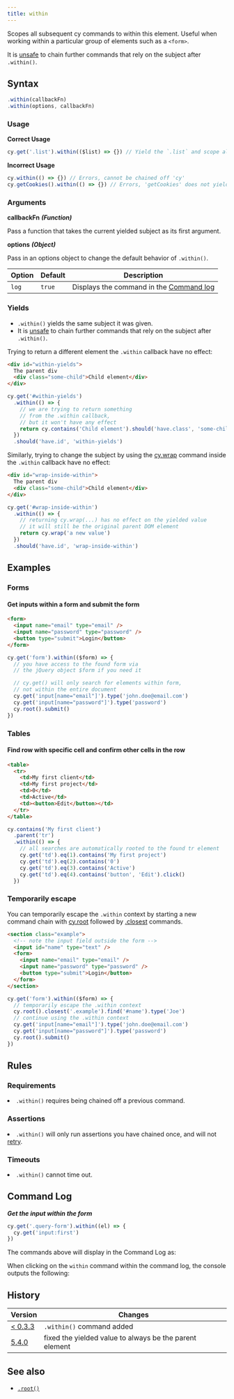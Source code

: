 ```yaml
---
title: within
---
```


Scopes all subsequent cy commands to within this element. Useful when working
within a particular group of elements such as a `<form>`.

It is [unsafe](/guides/retry-ability#Only-Queries-are-retried) to chain further
commands that rely on the subject after `.within()`.

## Syntax

```javascript
.within(callbackFn)
.within(options, callbackFn)
```

### Usage

**<Icon name="check-circle" color="green"></Icon> Correct Usage**

```javascript
cy.get('.list').within(($list) => {}) // Yield the `.list` and scope all commands within it
```

**<Icon name="exclamation-triangle" color="red"></Icon> Incorrect Usage**

```javascript
cy.within(() => {}) // Errors, cannot be chained off 'cy'
cy.getCookies().within(() => {}) // Errors, 'getCookies' does not yield DOM element
```

### Arguments

**<Icon name="angle-right"></Icon> callbackFn** **_(Function)_**

Pass a function that takes the current yielded subject as its first argument.

**<Icon name="angle-right"></Icon> options** **_(Object)_**

Pass in an options object to change the default behavior of `.within()`.

| Option | Default | Description                                                                              |
| ------ | ------- | ---------------------------------------------------------------------------------------- |
| `log`  | `true`  | Displays the command in the [Command log](/guides/core-concepts/cypress-app#Command-Log) |

### Yields [<Icon name="question-circle"/>](/guides/core-concepts/introduction-to-cypress#Subject-Management)

- `.within()` yields the same subject it was given.
- It is [unsafe](/guides/retry-ability#Only-Queries-are-retried) to chain
  further commands that rely on the subject after `.within()`.

Trying to return a different element the `.within` callback have no effect:

```html
<div id="within-yields">
  The parent div
  <div class="some-child">Child element</div>
</div>
```

```js
cy.get('#within-yields')
  .within(() => {
    // we are trying to return something
    // from the .within callback,
    // but it won't have any effect
    return cy.contains('Child element').should('have.class', 'some-child')
  })
  .should('have.id', 'within-yields')
```

Similarly, trying to change the subject by using the
[cy.wrap](/api/commands/wrap) command inside the `.within` callback have no
effect:

```html
<div id="wrap-inside-within">
  The parent div
  <div class="some-child">Child element</div>
</div>
```

```js
cy.get('#wrap-inside-within')
  .within(() => {
    // returning cy.wrap(...) has no effect on the yielded value
    // it will still be the original parent DOM element
    return cy.wrap('a new value')
  })
  .should('have.id', 'wrap-inside-within')
```

## Examples

### Forms

#### Get inputs within a form and submit the form

```html
<form>
  <input name="email" type="email" />
  <input name="password" type="password" />
  <button type="submit">Login</button>
</form>
```

```javascript
cy.get('form').within(($form) => {
  // you have access to the found form via
  // the jQuery object $form if you need it

  // cy.get() will only search for elements within form,
  // not within the entire document
  cy.get('input[name="email"]').type('john.doe@email.com')
  cy.get('input[name="password"]').type('password')
  cy.root().submit()
})
```

### Tables

#### Find row with specific cell and confirm other cells in the row

```html
<table>
  <tr>
    <td>My first client</td>
    <td>My first project</td>
    <td>0</td>
    <td>Active</td>
    <td><button>Edit</button></td>
  </tr>
</table>
```

```javascript
cy.contains('My first client')
  .parent('tr')
  .within(() => {
    // all searches are automatically rooted to the found tr element
    cy.get('td').eq(1).contains('My first project')
    cy.get('td').eq(2).contains('0')
    cy.get('td').eq(3).contains('Active')
    cy.get('td').eq(4).contains('button', 'Edit').click()
  })
```

### Temporarily escape

You can temporarily escape the `.within` context by starting a new command chain
with [cy.root](/api/commands/root) followed by [.closest](/api/commands/closest)
commands.

```html
<section class="example">
  <!-- note the input field outside the form -->
  <input id="name" type="text" />
  <form>
    <input name="email" type="email" />
    <input name="password" type="password" />
    <button type="submit">Login</button>
  </form>
</section>
```

```javascript
cy.get('form').within(($form) => {
  // temporarily escape the .within context
  cy.root().closest('.example').find('#name').type('Joe')
  // continue using the .within context
  cy.get('input[name="email"]').type('john.doe@email.com')
  cy.get('input[name="password"]').type('password')
  cy.root().submit()
})
```

## Rules

### Requirements [<Icon name="question-circle"/>](/guides/core-concepts/introduction-to-cypress#Chains-of-Commands)

<List><li>`.within()` requires being chained off a previous command.</li></List>

### Assertions [<Icon name="question-circle"/>](/guides/core-concepts/introduction-to-cypress#Assertions)

<List><li>`.within()` will only run assertions you have chained once, and will
not [retry](/guides/core-concepts/retry-ability).</li></List>

### Timeouts [<Icon name="question-circle"/>](/guides/core-concepts/introduction-to-cypress#Timeouts)

<List><li>`.within()` cannot time out.</li></List>

## Command Log

**_Get the input within the form_**

```javascript
cy.get('.query-form').within((el) => {
  cy.get('input:first')
})
```

The commands above will display in the Command Log as:

<DocsImage src="/img/api/within/go-within-other-dom-elements.png" alt="Command Log within" ></DocsImage>

When clicking on the `within` command within the command log, the console
outputs the following:

<DocsImage src="/img/api/within/within-shows-its-yield-in-console-log.png" alt="Console Log within" ></DocsImage>

## History

| Version                                       | Changes                                                 |
| --------------------------------------------- | ------------------------------------------------------- |
| [< 0.3.3](/guides/references/changelog#0-3-3) | `.within()` command added                               |
| [5.4.0](/guides/references/changelog#5-4-0)   | fixed the yielded value to always be the parent element |

## See also

- [`.root()`](/api/commands/root)
